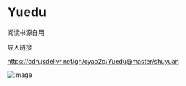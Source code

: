 # Yuedu
阅读书源自用


导入链接

https://cdn.jsdelivr.net/gh/cyao2q/Yuedu@master/shuyuan

![image](https://user-images.githubusercontent.com/10820724/111730994-81015500-88ad-11eb-9830-9d26eb5bae8a.png)




